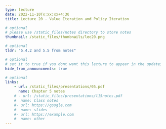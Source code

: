 ```yaml
---
type: lecture
date: 2022-11-10Tx:xx:xx+4:30
title: Lecture 20 - Value Iteration and Policy Iteration 

# optional
# please use /static_files/notes directory to store notes
thumbnail: /static_files/thumbnails/lec20.png

# optional
tldr: "5.4.2 and 5.5 from notes"

# optional
# set it to true if you dont want this lecture to appear in the updates section
hide_from_announcments: true

# optional
links:
    - url: /static_files/presentations/05.pdf
      name: Chapter 5 notes
    # - url: /static_files/presentations/l15notes.pdf
    #  name: Class notes
    #- url: https://google.com
    #  name: slides
    #- url: https://example.com
    #  name: other
---
```

<!-- Other additional contents using markdown -->